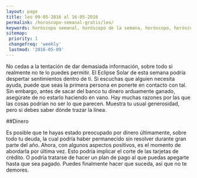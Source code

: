 ```yaml
---
layout: page
title: leo 09-05-2016 al 16-05-2016 
permalink: /horoscopo-semanal-gratis/leo/
keywords: horóscopo semanal, horóscopo de la semana, horóscopo, horóscopo gratis,horóscopos, horóscopo esperanza gracia, horoscopos leo la semana, horóscopos gratis, Tarot, Astrologia, Zodíaco, leo, horoscopo gratis
sitemap:
 priority: 1
 changefreq: 'weekly'
 lastmod: '2016-05-09'
---
```

No cedas a la tentación de dar demasiada información, sobre todo si realmente no te lo puedes permitir. El Eclipse Solar de esta semana podría despertar sentimientos dentro de ti. Si escuchas que alguien necesita ayuda, puede que seas la primera persona en ponerte en contacto con tal. Sin embargo, antes de sacar del banco tu dinero arduamente ganado, asegúrate de no estarlo haciendo en vano. Hay muchas razones por las que las cosas podrían no ser lo que parecen. Muestra tu usual generosidad, pero sí debes saber dónde trazar la línea.

##Dinero

Es posible que te hayas estado preocupado por dinero últimamente, sobre todo tu deuda, la cual podría haber permanecido sin resolver durante gran parte del año. Ahora, con algunos aspectos positivos, es el momento de abordarla por última vez. Esto podría implicar el corte de las tarjetas de crédito. O podría tratarse de hacer un plan de pago al que puedas apegarte hasta que sea pagado. Puedes finalmente hacer que suceda, así que no te demores.
